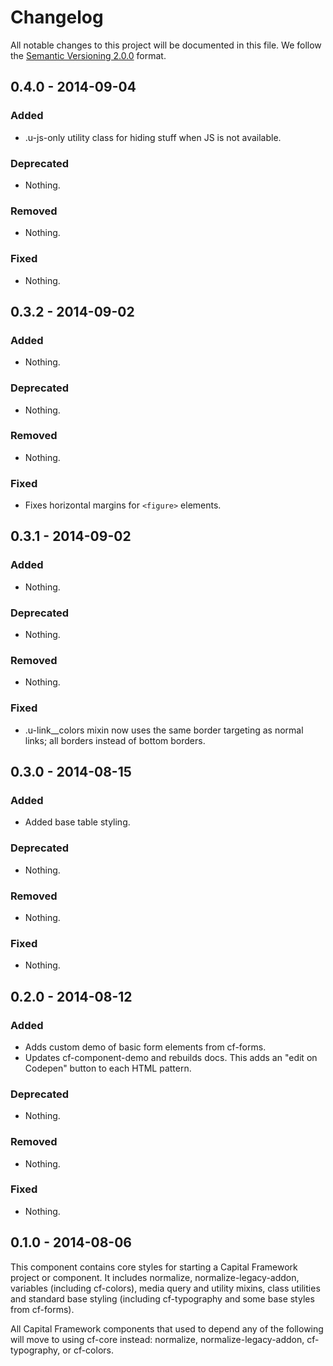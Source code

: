 # Changelog

All notable changes to this project will be documented in this file.
We follow the [Semantic Versioning 2.0.0](http://semver.org/) format.


## 0.4.0 - 2014-09-04

### Added
- .u-js-only utility class for hiding stuff when JS is not available.

### Deprecated
- Nothing.

### Removed
- Nothing.

### Fixed
- Nothing.


## 0.3.2 - 2014-09-02

### Added
- Nothing.

### Deprecated
- Nothing.

### Removed
- Nothing.

### Fixed
- Fixes horizontal margins for `<figure>` elements.


## 0.3.1 - 2014-09-02

### Added
- Nothing.

### Deprecated
- Nothing.

### Removed
- Nothing.

### Fixed
- .u-link__colors mixin now uses the same border targeting as normal links;
  all borders instead of bottom borders.


## 0.3.0 - 2014-08-15

### Added
- Added base table styling.

### Deprecated
- Nothing.

### Removed
- Nothing.

### Fixed
- Nothing.


## 0.2.0 - 2014-08-12

### Added
- Adds custom demo of basic form elements from cf-forms.
- Updates cf-component-demo and rebuilds docs.
  This adds an "edit on Codepen" button to each HTML pattern.

### Deprecated
- Nothing.

### Removed
- Nothing.

### Fixed
- Nothing.


## 0.1.0 - 2014-08-06

This component contains core styles for starting a Capital Framework project or
component. It includes normalize, normalize-legacy-addon, variables (including
cf-colors), media query and utility mixins, class utilities and standard base
styling (including cf-typography and some base styles from cf-forms).

All Capital Framework components that used to depend any of the following will
move to using cf-core instead: normalize, normalize-legacy-addon, cf-typography,
or cf-colors.
